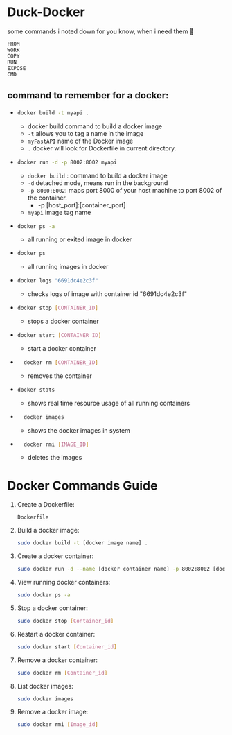 # Duck-Docker
some commands i noted down for you know, when i need them 🐳

```
FROM
WORK
COPY
RUN
EXPOSE
CMD
```

## command to remember for a docker:
-   ```bash 
    docker build -t myapi . 
    ```
    - docker build command to build a docker image
    - `-t` allows you to tag a name in the image
    - `myFastAPI` name of the Docker image
    -  `.` docker will look for Dockerfile in current directory.

-   ```bash 
    docker run -d -p 8002:8002 myapi
    ```
    - `docker build` : command to build a docker image
    - ``-d`` detached mode, means run in the background
    - `-p 8000:8002`: maps port 8000 of your host machine to port 8002 of the container.
        - -p [host_port]:[container_port]
    - `myapi` image tag name

-   ```bash 
    docker ps -a
    ```
    - all running or exited image in docker 
-   ```bash 
    docker ps
    ```
    - all running images in docker
    
-   ```bash 
    docker logs "6691dc4e2c3f"
    ```
    - checks logs of image with container id "6691dc4e2c3f"

-   ```bash 
    docker stop [CONTAINER_ID] 
    ```
    - stops a docker container
-   ```bash 
    docker start [CONTAINER_ID]
    ```
    - start a docker container
- ```bash 
    docker rm [CONTAINER_ID]
    ```
    - removes the container
-   ```bash 
    docker stats
    ```
    - shows real time resource usage of all running containers

- ```bash 
    docker images
    ```
    - shows the docker images in system
- ```bash 
    docker rmi [IMAGE_ID]
    ```
    - deletes the images

# Docker Commands Guide

1. Create a Dockerfile:
   ```
   Dockerfile
   ```

2. Build a docker image:
   ```bash
   sudo docker build -t [docker image name] .
   ```

3. Create a docker container:
   ```bash
   sudo docker run -d --name [docker container name] -p 8002:8002 [docker image name]
   ```

4. View running docker containers:
   ```bash
   sudo docker ps -a
   ```

5. Stop a docker container:
   ```bash
   sudo docker stop [Container_id]
   ```

6. Restart a docker container:
   ```bash
   sudo docker start [Container_id]
   ```

7. Remove a docker container:
   ```bash
   sudo docker rm [Container_id]
   ```

8. List docker images:
   ```bash
   sudo docker images
   ```

9. Remove a docker image:
   ```bash
   sudo docker rmi [Image_id]
   ```